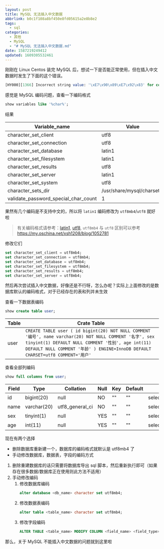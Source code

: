 ```yaml
---
layout: post
title: MySQL 无法插入中文数据
abbrlink: b0c1f108a8bf450e8fd05615a2e8b8e2
tags:
  - sql
categories:
  - 其他
  - MySQL
  - "# MySQL 无法插入中文数据.md"
date: 1587219249412
updated: 1609305532461
---
```


刚刚在 Linux Centos 装完 MySQL 后，想试一下是否能正常使用，但在插入中文数据时发生了下面的这个错误。

```sql
[HY000][1366] Incorrect string value: '\xE7\x90\x89\xE7\x92\x83' for column 'name' at row 1
```

感觉是 MySQL 编码问题，查看一下编码格式

```sql
show variables like '%char%';
```

结果

| Variable\_name                           | Value                      |
| ---------------------------------------- | -------------------------- |
| character\_set\_client                   | utf8                       |
| character\_set\_connection               | utf8                       |
| character\_set\_database                 | latin1                     |
| character\_set\_filesystem               | latin1                     |
| character\_set\_results                  | utf8                       |
| character\_set\_server                   | latin1                     |
| character\_set\_system                   | utf8                       |
| character\_sets\_dir                     | /usr/share/mysql/charsets/ |
| validate\_password\_special\_char\_count | 1                          |

果然有几个编码是不支持中文的，所以将 `latin1` 编码修改为 `utf8mb4`/`utf8` 就好啦

> 有关编码格式请参考：[latin1](https://zh.wikipedia.org/wiki/ISO/IEC_8859-1), [utf8](https://zh.wikipedia.org/wiki/UTF-8), `utf8mb4` 与 `utf8` 区别可以参考 <https://my.oschina.net/xsh1208/blog/1052781>

修改它们

```sql
set character_set_client = utf8mb4;
set character_set_connection = utf8mb4;
set character_set_database = utf8mb4;
set character_set_filesystem = utf8mb4;
set character_set_results = utf8mb4;
set character_set_server = utf8mb4;
```

然后再次尝试插入中文数据，好像还是不行呀，怎么办呢？实际上上面修改的是数据库默认的编码格式，对于已经存在的表和列并未生效

查看一下数据表编码

```sql
show create table user;
```

| Table | Crate Table                                                                                                                                                                                                                          |
| ----- | ------------------------------------------------------------------------------------------------------------------------------------------------------------------------------------------------------------------------------------ |
| user  | `CREATE TABLE user ( id bigint(20) NOT NULL COMMENT '编号', name varchar(20) NOT NULL COMMENT '名字', sex tinyint(1) DEFAULT NULL COMMENT '性别', age int(11) DEFAULT NULL COMMENT '年龄' ) ENGINE=InnoDB DEFAULT CHARSET=utf8 COMMENT='用户'` |

查看全部列编码

```sql
show full columns from user;
```

| Field | Type        | Collation         | Null | Key | Default | Extra Privileges                | Comment |
| ----- | ----------- | ----------------- | ---- | --- | ------- | ------------------------------- | ------- |
| id    | bigint(20)  | null              | NO   | ""  | ""      | select,insert,update,references | 编号      |
| name  | varchar(20) | utf8\_general\_ci | NO   | ""  | ""      | select,insert,update,references | 名字      |
| sex   | tinyint(1)  | null              | YES  | ""  | ""      | select,insert,update,references | 性别      |
| age   | int(11)     | null              | YES  | ""  | ""      | select,insert,update,references | 年龄      |

现在有两个选择

- 删除数据库重新建一个，数据库的编码格式就默认是 utf8mb4 了
- 手动修改数据库，数据表，字段的编码方式

1. 删除重建数据库的话只需要将数据库导出 sql 脚本，然后重新执行即可（如果存在很多数据/数据库正在使用则此方法不适用）
2. 手动修改编码
   1. 修改数据库编码
      ```sql
      alter database <db_name> character set utf8mb4;
      ```
   2. 修改数据表编码
      ```sql
      alter table <table_name> character set utf8mb4;
      ```
   3. 修改字段编码
      ```sql
      ALTER TABLE <table_name> MODIFY COLUMN <field_name> <field_type> CHARACTER SET utf8mb4 COLLATE utf8mb4_unicode_ci;
      ```

那么，关于 MySQL 不能插入中文数据的问题就到这里啦
